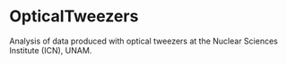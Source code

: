 # OpticalTweezers
Analysis of data produced with optical tweezers at the Nuclear Sciences Institute (ICN), UNAM.
